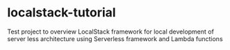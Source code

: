 # localstack-tutorial
Test project to overview LocalStack framework for local development of server less architecture using Serverless framework and Lambda functions 
